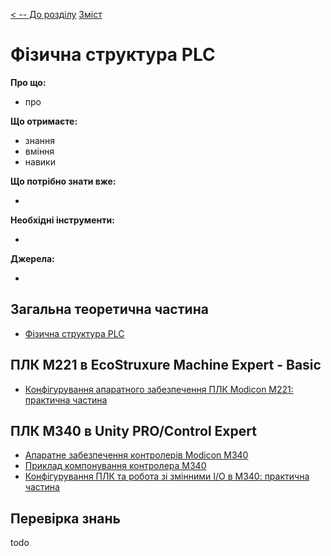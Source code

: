 [< -- До розділу](../README.md)         [Зміст](../../contents.md)

# Фізична структура PLC

**Про що:**

- про 

**Що отримаєте:**

- знання 
- вміння 
- навики 

**Що потрібно знати вже:**

- 

**Необхідні інструменти:**

- 

**Джерела:** 

- 

## Загальна теоретична частина

- [Фізична структура PLC](teor.md)



## ПЛК M221 в EcoStruxure Machine Expert - Basic

- [Конфігурування апаратного забезпечення ПЛК Modicon M221: практична частина ](labm221.md)



## ПЛК M340 в Unity PRO/Control Expert

- [Апаратне забезпечення контролерів Modicon M340](teorm340.md)
- [Приклад компонування контролера М340](exmplm340.md)
- [Конфігурування ПЛК та робота зі змінними I/O в М340: практична частина](labun.md)



## Перевірка знань

todo